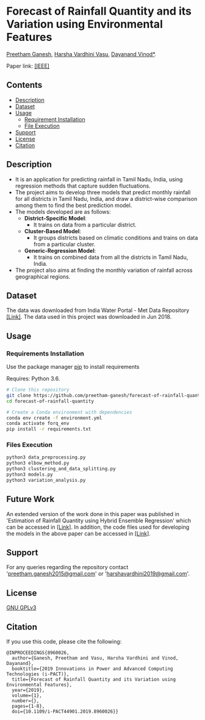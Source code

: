 # Forecast of Rainfall Quantity and its Variation using Environmental Features

[Preetham Ganesh](https://www.linkedin.com/in/preethamganesh/), [Harsha Vardhini Vasu](https://www.linkedin.com/in/harshavardhini1/), [Dayanand Vinod*](https://in.linkedin.com/in/dayanand-vinod).

Paper link: [[IEEE]](https://ieeexplore.ieee.org/document/8960026)

## Contents

- [Description](https://github.com/preetham-ganesh/forecast-of-rainfall-quantity#description)
- [Dataset](https://github.com/preetham-ganesh/forecast-of-rainfall-quantity#dataset)
- [Usage](https://github.com/preetham-ganesh/forecast-of-rainfall-quantity#usage)
	- [Requirement Installation](https://github.com/preetham-ganesh/forecast-of-rainfall-quantity#requirement-installment)
	- [File Execution](https://github.com/preetham-ganesh/forecast-of-rainfall-quantity#file-execution)
- [Support](https://github.com/preetham-ganesh/forecast-of-rainfall-quantity#support)
- [License](https://github.com/preetham-ganesh/forecast-of-rainfall-quantity#license)
- [Citation](https://github.com/preetham-ganesh/forecast-of-rainfall-quantity#citation)

## Description

- It is an application for predicting rainfall in Tamil Nadu, India, using regression methods that capture sudden fluctuations.
- The project aims to develop three models that predict monthly rainfall for all districts in Tamil Nadu, India, and draw a district-wise comparison among them to find the best prediction model.
- The models developed are as follows:
	- **District-Specific Model**:
		- It trains on data from a particular district.
	- **Cluster-Based Model**:
		- It groups districts based on climatic conditions and trains on data from a particular cluster.
	- **Generic-Regression Model**:
		- It trains on combined data from all the districts in Tamil Nadu, India.
- The project also aims at finding the monthly variation of rainfall across geographical regions.

## Dataset

The data was downloaded from India Water Portal - Met Data Repository [[Link]](https://www.indiawaterportal.org/met_data). The data used in this project was downloaded in Jun 2018. 

## Usage

### Requirements Installation

Use the package manager [pip](https://pip.pypa.io/en/stable/) to install requirements

Requires: Python 3.6.

```bash
# Clone this repository
git clone https://github.com/preetham-ganesh/forecast-of-rainfall-quantity.git
cd forecast-of-rainfall-quantity

# Create a Conda environment with dependencies
conda env create -f environment.yml
conda activate forq_env
pip install -r requirements.txt
```

### Files Execution

```bash
python3 data_preprocessing.py
python3 elbow_method.py
python3 clustering_and_data_splitting.py
python3 models.py
python3 variation_analysis.py
```

## Future Work

An extended version of the work done in this paper was published in 'Estimation of Rainfall Quantity using Hybrid Ensemble Regression' which can be accessed in [[Link]](https://ieeexplore.ieee.org/document/8986217). In addition, the code files used for developing the models in the above paper can be accessed in [[Link]](https://github.com/preetham-ganesh/estimation-of-rainfall-quantity).

## Support

For any queries regarding the repository contact 'preetham.ganesh2015@gmail.com' or 'harshavardhini2019@gmail.com'.

## License

[GNU GPLv3](https://choosealicense.com/licenses/gpl-3.0/)

## Citation

If you use this code, please cite the following:

```
@INPROCEEDINGS{8960026,
  author={Ganesh, Preetham and Vasu, Harsha Vardhini and Vinod, Dayanand},
  booktitle={2019 Innovations in Power and Advanced Computing Technologies (i-PACT)}, 
  title={Forecast of Rainfall Quantity and its Variation using Environmental Features}, 
  year={2019},
  volume={1},
  number={},
  pages={1-8},
  doi={10.1109/i-PACT44901.2019.8960026}}
```
